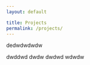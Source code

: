 ```yaml
---
layout: default

title: Projects
permalink: /projects/
---
```


<!-- {% include_relative _includes/publications.md %} -->
dedwdwdwdw


dwddwd
dwdw
dwdwd
wdwdw
